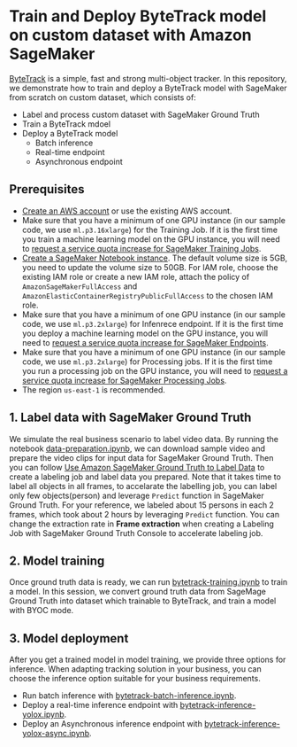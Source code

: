 # Train and Deploy ByteTrack model on custom dataset with Amazon SageMaker

[ByteTrack](https://github.com/ifzhang/ByteTrack) is a simple, fast and strong multi-object tracker. In this repository, we demonstrate how to train and deploy a ByteTrack model with SageMaker from scratch on custom dataset, which consists of:
- Label and process custom dataset with SageMaker Ground Truth
- Train a ByteTrack mdoel
- Deploy a ByteTrack model
    - Batch inference
    - Real-time endpoint
    - Asynchronous endpoint

## Prerequisites
- [Create an AWS account](https://aws.amazon.com/premiumsupport/knowledge-center/create-and-activate-aws-account/) or use the existing AWS account.
- Make sure that you have a minimum of one GPU instance (in our sample code, we use `ml.p3.16xlarge`) for the Training Job. If it is the first time you train a machine learning model on the GPU instance, you will need to [request a service quota increase for SageMaker Training Jobs]( https://docs.aws.amazon.com/sagemaker/latest/dg/regions-quotas.html).
- [Create a SageMaker Notebook instance](https://docs.aws.amazon.com/sagemaker/latest/dg/howitworks-create-ws.html). The default volume size is 5GB, you need to update the volume size to 50GB. For IAM role, choose the existing IAM role or create a new IAM role, attach the policy of `AmazonSageMakerFullAccess` and `AmazonElasticContainerRegistryPublicFullAccess` to the chosen IAM role.
- Make sure that you have a minimum of one GPU instance (in our sample code, we use `ml.p3.2xlarge`) for Infenrece endpoint. If it is the first time you deploy a machine learning model on the GPU instance, you will need to [request a service quota increase for SageMaker Endpoints]( https://docs.aws.amazon.com/sagemaker/latest/dg/regions-quotas.html).
- Make sure that you have a minimum of one GPU instance (in our sample code, we use `ml.p3.2xlarge`) for Processing jobs. If it is the first time you run a processing job on the GPU instance, you will need to [request a service quota increase for SageMaker Processing Jobs]( https://docs.aws.amazon.com/sagemaker/latest/dg/regions-quotas.html).
- The region `us-east-1` is recommended.

## 1. Label data with SageMaker Ground Truth
We simulate the real business scenario to label video data. By running the notebook [data-preparation.ipynb](./data-preparation.ipynb), we can download sample video and prepare the video clips for input data for SageMaker Ground Truth. Then you can follow [Use Amazon SageMaker Ground Truth to Label Data](https://docs.aws.amazon.com/sagemaker/latest/dg/sms-getting-started.html) to create a labeling job and label data you prepared. Note that it takes time to label all objects in all frames, to accelarate the labelling job, you can label only few objects(person) and leverage `Predict` function in SageMaker Ground Truth. For your reference, we labeled about 15 persons in each 2 frames, which took about 2 hours by leveraging `Predict` function. You can change the extraction rate in **Frame extraction** when creating a Labeling Job with SageMaker Ground Truth Console to accelerate labeling job.

## 2. Model training
Once ground truth data is ready, we can run [bytetrack-training.ipynb](bytetrack-training.ipynb) to train a model. In this session, we convert ground truth data from SageMage Ground Truth into dataset which trainable to ByteTrack, and train a model with BYOC mode.

## 3. Model deployment
After you get a trained model in model training, we provide three options for inference. When adapting tracking solution in your business, you can choose the inference option suitable for your business requirements. 
- Run batch inference with [bytetrack-batch-inference.ipynb](bytetrack-batch-inference.ipynb).
- Deploy a real-time inference endpoint with [bytetrack-inference-yolox.ipynb](bytetrack-inference-yolox.ipynb).
- Deploy an Asynchronous inference endpoint with [bytetrack-inference-yolox-async.ipynb](bytetrack-inference-yolox-async.ipynb).